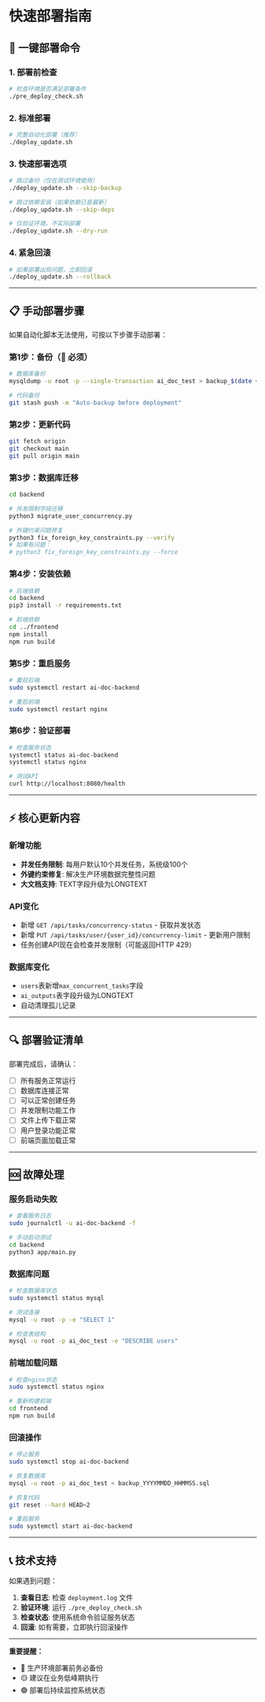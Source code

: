 # 快速部署指南

## 🚀 一键部署命令

### 1. 部署前检查
```bash
# 检查环境是否满足部署条件
./pre_deploy_check.sh
```

### 2. 标准部署
```bash
# 完整自动化部署（推荐）
./deploy_update.sh
```

### 3. 快速部署选项
```bash
# 跳过备份（仅在测试环境使用）
./deploy_update.sh --skip-backup

# 跳过依赖安装（如果依赖已是最新）
./deploy_update.sh --skip-deps

# 仅验证环境，不实际部署
./deploy_update.sh --dry-run
```

### 4. 紧急回滚
```bash
# 如果部署出现问题，立即回滚
./deploy_update.sh --rollback
```

---

## 📋 手动部署步骤

如果自动化脚本无法使用，可按以下步骤手动部署：

### 第1步：备份（🚨 必须）
```bash
# 数据库备份
mysqldump -u root -p --single-transaction ai_doc_test > backup_$(date +%Y%m%d_%H%M%S).sql

# 代码备份
git stash push -m "Auto-backup before deployment"
```

### 第2步：更新代码
```bash
git fetch origin
git checkout main
git pull origin main
```

### 第3步：数据库迁移
```bash
cd backend

# 并发限制字段迁移
python3 migrate_user_concurrency.py

# 外键约束问题修复
python3 fix_foreign_key_constraints.py --verify
# 如果有问题：
# python3 fix_foreign_key_constraints.py --force
```

### 第4步：安装依赖
```bash
# 后端依赖
cd backend
pip3 install -r requirements.txt

# 前端依赖
cd ../frontend
npm install
npm run build
```

### 第5步：重启服务
```bash
# 重启后端
sudo systemctl restart ai-doc-backend

# 重启前端
sudo systemctl restart nginx
```

### 第6步：验证部署
```bash
# 检查服务状态
systemctl status ai-doc-backend
systemctl status nginx

# 测试API
curl http://localhost:8080/health
```

---

## ⚡ 核心更新内容

### 新增功能
- **并发任务限制**: 每用户默认10个并发任务，系统级100个
- **外键约束修复**: 解决生产环境数据完整性问题
- **大文档支持**: TEXT字段升级为LONGTEXT

### API变化
- 新增 `GET /api/tasks/concurrency-status` - 获取并发状态
- 新增 `PUT /api/tasks/user/{user_id}/concurrency-limit` - 更新用户限制
- 任务创建API现在会检查并发限制（可能返回HTTP 429）

### 数据库变化
- `users`表新增`max_concurrent_tasks`字段
- `ai_outputs`表字段升级为LONGTEXT
- 自动清理孤儿记录

---

## 🔍 部署验证清单

部署完成后，请确认：

- [ ] 所有服务正常运行
- [ ] 数据库连接正常
- [ ] 可以正常创建任务
- [ ] 并发限制功能工作
- [ ] 文件上传下载正常
- [ ] 用户登录功能正常
- [ ] 前端页面加载正常

---

## 🆘 故障处理

### 服务启动失败
```bash
# 查看服务日志
sudo journalctl -u ai-doc-backend -f

# 手动启动测试
cd backend
python3 app/main.py
```

### 数据库问题
```bash
# 检查数据库状态
sudo systemctl status mysql

# 测试连接
mysql -u root -p -e "SELECT 1"

# 检查表结构
mysql -u root -p ai_doc_test -e "DESCRIBE users"
```

### 前端加载问题
```bash
# 检查nginx状态
sudo systemctl status nginx

# 重新构建前端
cd frontend
npm run build
```

### 回滚操作
```bash
# 停止服务
sudo systemctl stop ai-doc-backend

# 恢复数据库
mysql -u root -p ai_doc_test < backup_YYYYMMDD_HHMMSS.sql

# 恢复代码
git reset --hard HEAD~2

# 重启服务
sudo systemctl start ai-doc-backend
```

---

## 📞 技术支持

如果遇到问题：

1. **查看日志**: 检查 `deployment.log` 文件
2. **验证环境**: 运行 `./pre_deploy_check.sh`
3. **检查状态**: 使用系统命令验证服务状态
4. **回滚**: 如有需要，立即执行回滚操作

---

**重要提醒：**
- 🔴 生产环境部署前务必备份
- 🟡 建议在业务低峰期执行
- 🟢 部署后持续监控系统状态